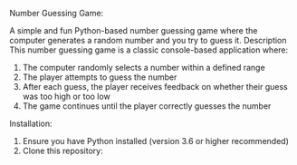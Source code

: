 Number Guessing Game:

A simple and fun Python-based number guessing game where the computer generates a random number and you try to guess it.
Description
This number guessing game is a classic console-based application where:

1. The computer randomly selects a number within a defined range
2. The player attempts to guess the number
3. After each guess, the player receives feedback on whether their guess was too high or too low
4. The game continues until the player correctly guesses the number

Installation:

1. Ensure you have Python installed (version 3.6 or higher recommended)
2. Clone this repository:
